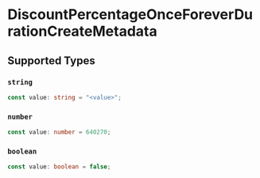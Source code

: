 # DiscountPercentageOnceForeverDurationCreateMetadata


## Supported Types

### `string`

```typescript
const value: string = "<value>";
```

### `number`

```typescript
const value: number = 640270;
```

### `boolean`

```typescript
const value: boolean = false;
```


